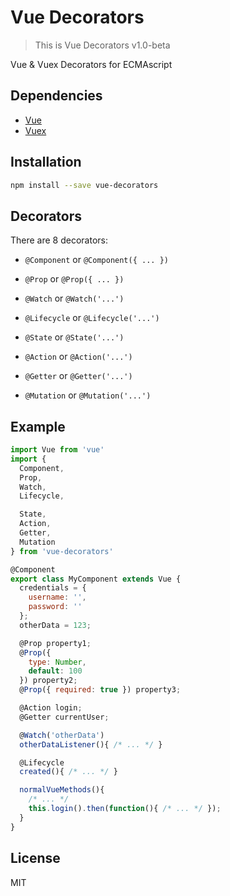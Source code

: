 # Vue Decorators
> This is Vue Decorators v1.0-beta

Vue & Vuex Decorators for ECMAscript

## Dependencies

- [Vue](https://github.com/vuejs/vue)
- [Vuex](https://github.com/vuejs/vuex)

## Installation

```bash
npm install --save vue-decorators
```

## Decorators

There are 8 decorators:

* `@Component` or `@Component({ ... })`
* `@Prop` or `@Prop({ ... })`
* `@Watch` or `@Watch('...')`
* `@Lifecycle` or `@Lifecycle('...')`

* `@State` or `@State('...')`
* `@Action` or `@Action('...')`
* `@Getter` or `@Getter('...')`
* `@Mutation` or `@Mutation('...')`


## Example

```js
import Vue from 'vue'
import {
  Component,
  Prop,
  Watch,
  Lifecycle,

  State,
  Action,
  Getter,
  Mutation
} from 'vue-decorators'

@Component
export class MyComponent extends Vue {
  credentials = {
    username: '',
    password: ''
  };
  otherData = 123;

  @Prop property1;
  @Prop({
    type: Number,
    default: 100
  }) property2;
  @Prop({ required: true }) property3;

  @Action login;
  @Getter currentUser;

  @Watch('otherData')
  otherDataListener(){ /* ... */ }

  @Lifecycle
  created(){ /* ... */ }

  normalVueMethods(){
    /* ... */
    this.login().then(function(){ /* ... */ });
  }
}
```

## License

MIT